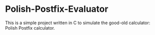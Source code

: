 # Polish-Postfix-Evaluator
This is a simple project written in C to simulate the good-old calculator: Polish Postfix calculator. 
